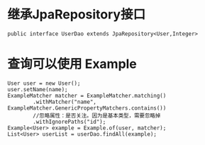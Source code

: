 # 继承JpaRepository接口
    public interface UserDao extends JpaRepository<User,Integer> 

# 查询可以使用 Example 
    User user = new User();
    user.setName(name);
    ExampleMatcher matcher = ExampleMatcher.matching()
            .withMatcher("name", ExampleMatcher.GenericPropertyMatchers.contains())
            //忽略属性：是否关注。因为是基本类型，需要忽略掉
            .withIgnorePaths("id");
    Example<User> example = Example.of(user, matcher);
    List<User> userList = userDao.findAll(example);
